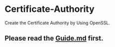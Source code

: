 # Certificate-Authority
Create the Certificate Authority by Using OpenSSL.

## Please read the [Guide.md](https://github.com/Pi-314159/Certificate-Authority/blob/master/Guide.md) first.
